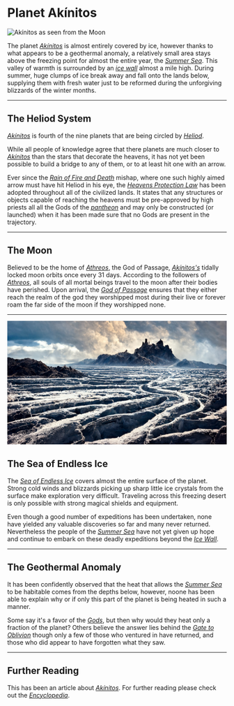 # Planet Akínitos

![Akínitos as seen from the Moon](./assets/img004.png)

The planet [*Akínitos*](./glossary.md#akínitos) is almost entirely covered by ice, however thanks to what appears to be a geothermal anomaly, a relatively small area stays above the freezing point for almost the entire year, the [*Summer Sea*](./glossary.md#summer-sea). This valley of warmth is surrounded by an [*ice wall*](./glossary.md#ice-wall) almost a mile high. During summer, huge clumps of ice break away and fall onto the lands below, supplying them with fresh water just to be reformed during the unforgiving blizzards of the winter months.

---

## The Heliod System
[*Akínitos*](./glossary.md#akínitos) is fourth of the nine planets that are being circled by [*Heliod*](./glossary.md#heliod). 

While all people of knowledge agree that there planets are much closer to [*Akínitos*](./glossary.md#akínitos) than the stars that decorate the heavens, it has not yet been possible to build a bridge to any of them, or to at least hit one with an arrow.

Ever since the [*Rain of Fire and Death*](./glossary.md#days-of-rain-of-fire-and-death) mishap, where one such highly aimed arrow must have hit Heliod in his eye, the [*Heavens Protection Law*](./glossary.md#heavens-protection-law) has been adopted throughout all of the civilized lands. It states that any structures or objects capable of reaching the heavens must be pre-approved by high priests all all the Gods of the [*pantheon*](./glossary.md#pantheon) and may only be constructed (or launched) when it has been made sure that no Gods are present in the trajectory.

---

## The Moon

Believed to be the home of [*Athreos*](./glossary.md#athreos), the God of Passage, [*Akínitos's*](./glossary.md#akínitos) tidally locked moon orbits once every 31 days. According to the followers of [*Athreos*](./glossary.md#athreos), all souls of all mortal beings travel to the moon after their bodies have perished. Upon arrival, the [*God of Passage*](glossary.md#athreos) ensures that they either reach the realm of the god they worshipped most during their live or forever roam the far side of the moon if they worshipped none.

---

![Beyond the Ice Wall](./assets/img005.png)

## The Sea of Endless Ice

The [*Sea of Endless Ice*](./glossary.md#sea-of-endless-ice) covers almost the entire surface of the planet. Strong cold winds and blizzards picking up sharp little ice crystals from the surface make exploration very difficult. Traveling across this freezing desert is only possible with strong magical shields and equipment.

Even though a good number of expeditions has been undertaken, none have yielded any valuable discoveries so far and many never returned. Nevertheless the people of the [*Summer Sea*](./glossary.md#summer-sea) have not yet given up hope and continue to embark on these deadly expeditions beyond the [*Ice Wall*](./glossary.md#ice-wall).

---

## The Geothermal Anomaly

It has been confidently observed that the heat that allows the [*Summer Sea*](./glossary.md#summer-sea) to be habitable comes from the depths below, however, noone has been able to explain why or if only this part of the planet is being heated in such a manner.

Some say it's a favor of the [*Gods*](./glossary.md#pantheon), but then why would they heat only a fraction of the planet? Others believe the answer lies behind the [*Gate to Oblivion*](./glossary.md#gate-to-oblivion) though only a few of those who ventured in have returned, and those who did appear to have forgotten what they saw.

---
## Further Reading
This has been an article about [*Akínitos*](./glossary.md#akínitos). For further reading please check out the [*Encyclopedia*](./index.md).